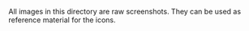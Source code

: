 All images in this directory are raw screenshots. They can be used as reference material for the icons.